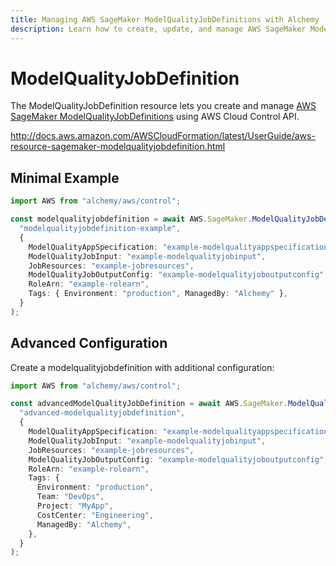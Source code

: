```yaml
---
title: Managing AWS SageMaker ModelQualityJobDefinitions with Alchemy
description: Learn how to create, update, and manage AWS SageMaker ModelQualityJobDefinitions using Alchemy Cloud Control.
---
```


# ModelQualityJobDefinition

The ModelQualityJobDefinition resource lets you create and manage [AWS SageMaker ModelQualityJobDefinitions](https://docs.aws.amazon.com/sagemaker/latest/userguide/) using AWS Cloud Control API.

http://docs.aws.amazon.com/AWSCloudFormation/latest/UserGuide/aws-resource-sagemaker-modelqualityjobdefinition.html

## Minimal Example

```ts
import AWS from "alchemy/aws/control";

const modelqualityjobdefinition = await AWS.SageMaker.ModelQualityJobDefinition(
  "modelqualityjobdefinition-example",
  {
    ModelQualityAppSpecification: "example-modelqualityappspecification",
    ModelQualityJobInput: "example-modelqualityjobinput",
    JobResources: "example-jobresources",
    ModelQualityJobOutputConfig: "example-modelqualityjoboutputconfig",
    RoleArn: "example-rolearn",
    Tags: { Environment: "production", ManagedBy: "Alchemy" },
  }
);
```

## Advanced Configuration

Create a modelqualityjobdefinition with additional configuration:

```ts
import AWS from "alchemy/aws/control";

const advancedModelQualityJobDefinition = await AWS.SageMaker.ModelQualityJobDefinition(
  "advanced-modelqualityjobdefinition",
  {
    ModelQualityAppSpecification: "example-modelqualityappspecification",
    ModelQualityJobInput: "example-modelqualityjobinput",
    JobResources: "example-jobresources",
    ModelQualityJobOutputConfig: "example-modelqualityjoboutputconfig",
    RoleArn: "example-rolearn",
    Tags: {
      Environment: "production",
      Team: "DevOps",
      Project: "MyApp",
      CostCenter: "Engineering",
      ManagedBy: "Alchemy",
    },
  }
);
```

